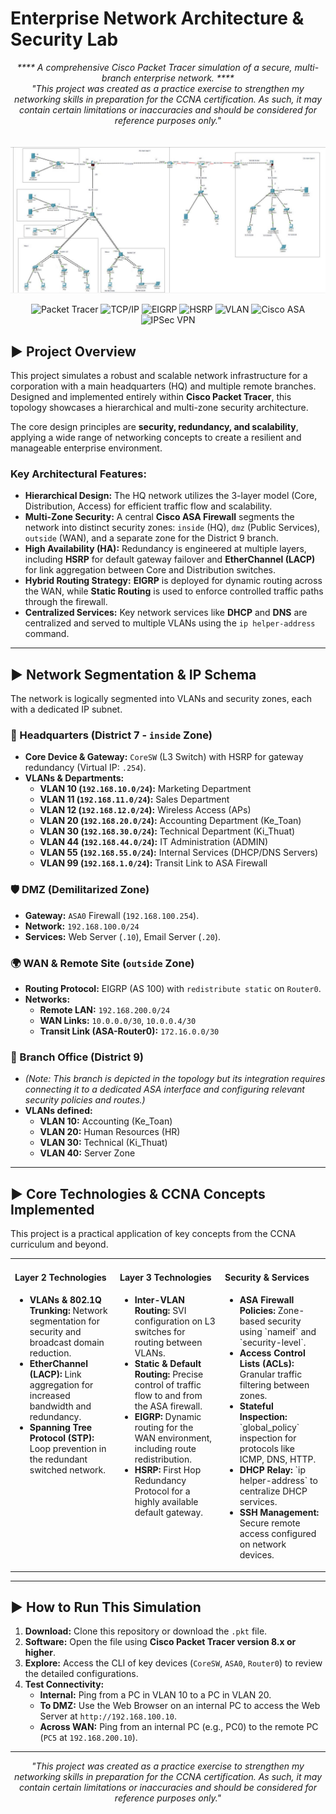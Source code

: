 # Enterprise Network Architecture & Security Lab

<p align="center">
 <em>**** A comprehensive Cisco Packet Tracer simulation of a secure, multi-branch enterprise network. ****</em>
 <br> <em> "This project was created as a practice exercise to strengthen my networking skills in preparation for the CCNA certification. As such, it may contain certain limitations or inaccuracies and should be considered for reference purposes only."</em> </br>
  <br/><br/>
  <img src="https://github.com/YShin044/Basic_Multi-Branch-LogicalNetwork/blob/master/assets/Topology.jpg" alt="Full Network Topology">
</p>

<p align="center">
  <img src="https://img.shields.io/badge/Cisco%20Packet%20Tracer-1BA0D7?style=for-the-badge&logo=cisco&logoColor=white" alt="Packet Tracer"/>
  <img src="https://img.shields.io/badge/TCP/IP-000000?style=for-the-badge" alt="TCP/IP"/>
  <img src="https://img.shields.io/badge/EIGRP-ED1C24?style=for-the-badge" alt="EIGRP"/>
  <img src="https://img.shields.io/badge/HSRP-4A90E2?style=for-the-badge" alt="HSRP"/>
  <img src="https://img.shields.io/badge/VLAN-8A2BE2?style=for-the-badge" alt="VLAN"/>
  <img src="https://img.shields.io/badge/Cisco%20ASA-ED1C24?style=for-the-badge&logo=cisco&logoColor=white" alt="Cisco ASA"/>
  <img src="https://img.shields.io/badge/IPSec%20VPN-0059B3?style=for-the-badge" alt="IPSec VPN"/>
</p>

## ► Project Overview

This project simulates a robust and scalable network infrastructure for a corporation with a main headquarters (HQ) and multiple remote branches. Designed and implemented entirely within **Cisco Packet Tracer**, this topology showcases a hierarchical and multi-zone security architecture.

The core design principles are **security, redundancy, and scalability**, applying a wide range of networking concepts to create a resilient and manageable enterprise environment.

### Key Architectural Features:
- **Hierarchical Design:** The HQ network utilizes the 3-layer model (Core, Distribution, Access) for efficient traffic flow and scalability.
- **Multi-Zone Security:** A central **Cisco ASA Firewall** segments the network into distinct security zones: `inside` (HQ), `dmz` (Public Services), `outside` (WAN), and a separate zone for the District 9 branch.
- **High Availability (HA):** Redundancy is engineered at multiple layers, including **HSRP** for default gateway failover and **EtherChannel (LACP)** for link aggregation between Core and Distribution switches.
- **Hybrid Routing Strategy:** **EIGRP** is deployed for dynamic routing across the WAN, while **Static Routing** is used to enforce controlled traffic paths through the firewall.
- **Centralized Services:** Key network services like **DHCP** and **DNS** are centralized and served to multiple VLANs using the `ip helper-address` command.

---

## ► Network Segmentation & IP Schema

The network is logically segmented into VLANs and security zones, each with a dedicated IP subnet.

### 📍 Headquarters (District 7 - `inside` Zone)
*   **Core Device & Gateway:** `CoreSW` (L3 Switch) with HSRP for gateway redundancy (Virtual IP: `.254`).
*   **VLANs & Departments:**
    - **VLAN 10 (`192.168.10.0/24`):** Marketing Department
    - **VLAN 11 (`192.168.11.0/24`):** Sales Department
    - **VLAN 12 (`192.168.12.0/24`):** Wireless Access (APs)
    - **VLAN 20 (`192.168.20.0/24`):** Accounting Department (Ke_Toan)
    - **VLAN 30 (`192.168.30.0/24`):** Technical Department (Ki_Thuat)
    - **VLAN 44 (`192.168.44.0/24`):** IT Administration (ADMIN)
    - **VLAN 55 (`192.168.55.0/24`):** Internal Services (DHCP/DNS Servers)
    - **VLAN 99 (`192.168.1.0/24`):** Transit Link to ASA Firewall

### 🛡️ DMZ (Demilitarized Zone)
*   **Gateway:** `ASA0` Firewall (`192.168.100.254`).
*   **Network:** `192.168.100.0/24`
*   **Services:** Web Server (`.10`), Email Server (`.20`).

### 🌍 WAN & Remote Site (`outside` Zone)
*   **Routing Protocol:** EIGRP (AS 100) with `redistribute static` on `Router0`.
*   **Networks:**
    - **Remote LAN:** `192.168.200.0/24`
    - **WAN Links:** `10.0.0.0/30`, `10.0.0.4/30`
    - **Transit Link (ASA-Router0):** `172.16.0.0/30`

### 🏢 Branch Office (District 9)
*   *(Note: This branch is depicted in the topology but its integration requires connecting it to a dedicated ASA interface and configuring relevant security policies and routes.)*
*   **VLANs defined:**
    - **VLAN 10:** Accounting (Ke_Toan)
    - **VLAN 20:** Human Resources (HR)
    - **VLAN 30:** Technical (Ki_Thuat)
    - **VLAN 40:** Server Zone

---

## ► Core Technologies & CCNA Concepts Implemented

This project is a practical application of key concepts from the CCNA curriculum and beyond.

<table>
  <tr>
    <td valign="top" width="33%">
      <h4>Layer 2 Technologies</h4>
      <ul>
        <li><b>VLANs & 802.1Q Trunking:</b> Network segmentation for security and broadcast domain reduction.</li>
        <li><b>EtherChannel (LACP):</b> Link aggregation for increased bandwidth and redundancy.</li>
        <li><b>Spanning Tree Protocol (STP):</b> Loop prevention in the redundant switched network.</li>
      </ul>
    </td>
    <td valign="top" width="33%">
      <h4>Layer 3 Technologies</h4>
      <ul>
        <li><b>Inter-VLAN Routing:</b> SVI configuration on L3 switches for routing between VLANs.</li>
        <li><b>Static & Default Routing:</b> Precise control of traffic flow to and from the ASA firewall.</li>
        <li><b>EIGRP:</b> Dynamic routing for the WAN environment, including route redistribution.</li>
        <li><b>HSRP:</b> First Hop Redundancy Protocol for a highly available default gateway.</li>
      </ul>
    </td>
    <td valign="top" width="33%">
      <h4>Security & Services</h4>
      <ul>
        <li><b>ASA Firewall Policies:</b> Zone-based security using `nameif` and `security-level`.</li>
        <li><b>Access Control Lists (ACLs):</b> Granular traffic filtering between zones.</li>
        <li><b>Stateful Inspection:</b> `global_policy` inspection for protocols like ICMP, DNS, HTTP.</li>
        <li><b>DHCP Relay:</b> `ip helper-address` to centralize DHCP services.</li>
        <li><b>SSH Management:</b> Secure remote access configured on network devices.</li>
      </ul>
    </td>
  </tr>
</table>

---

## ► How to Run This Simulation

1.  **Download:** Clone this repository or download the `.pkt` file.
2.  **Software:** Open the file using **Cisco Packet Tracer version 8.x or higher**.
3.  **Explore:** Access the CLI of key devices (`CoreSW`, `ASA0`, `Router0`) to review the detailed configurations.
4.  **Test Connectivity:**
    - **Internal:** Ping from a PC in VLAN 10 to a PC in VLAN 20.
    - **To DMZ:** Use the Web Browser on an internal PC to access the Web Server at `http://192.168.100.10`.
    - **Across WAN:** Ping from an internal PC (e.g., PC0) to the remote PC (`PC5` at `192.168.200.10`).

---

<p align="center">
  <em>"This project was created as a practice exercise to strengthen my networking skills in preparation for the CCNA certification. As such, it may contain certain limitations or inaccuracies and should be considered for reference purposes only."</em>
</p>
